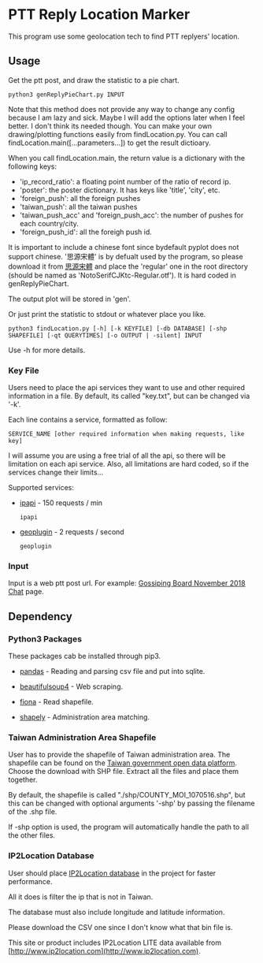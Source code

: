 # PTT Reply Location Marker

This program use some geolocation tech to find PTT replyers' location.

## Usage

Get the ptt post, and draw the statistic to a pie chart.
```
python3 genReplyPieChart.py INPUT
```
Note that this method does not provide any way to change any config because I am lazy and sick. Maybe I will add the options later when I feel better. I don't think its needed though.
You can make your own drawing/plotting functions easily from findLocation.py. You can call findLocation.main([...parameters...]) to get the result dictioary.

When you call findLocation.main, the return value is a dictionary with the following keys:
* 'ip\_record\_ratio': a floating point number of the ratio of record ip.
* 'poster': the poster dictionary. It has keys like 'title', 'city', etc.
* 'foreign\_push': all the foreign pushes
* 'taiwan\_push': all the taiwan pushes 
* 'taiwan\_push\_acc' and 'foreign\_push\_acc': the number of pushes for each country/city.
* 'foreign\_push\_id': all the foreigh push id.

It is important to include a chinese font since bydefault pyplot does not support chinese. '思源宋體' is by defualt used by the program, so please download it from [思源宋體](https://www.google.com/get/noto/#serif-hant) and place the 'regular' one in the root directory (should be named as 'NotoSerifCJKtc-Regular.otf'). It is hard coded in genReplyPieChart.

The output plot will be stored in 'gen'.

Or just print the statistic to stdout or whatever place you like.
```
python3 findLocation.py [-h] [-k KEYFILE] [-db DATABASE] [-shp SHAPEFILE] [-qt QUERYTIMES] [-o OUTPUT | -silent] INPUT
```

Use -h for more details.

### Key File

Users need to place the api services they want to use and other required information in a file. By default, its called "key.txt", but can be changed via '-k'.

Each line contains a service, formatted as follow:

```
SERVICE_NAME [other required information when making requests, like key]
```

I will assume you are using a free trial of all the api, so there will be limitation on each api service. Also, all limitations are hard coded, so if the services change their limits...

Supported services:

* [ipapi](http://ip-api.com/) - 150 requests / min
	```
	ipapi
	```

* [geoplugin](https://www.geoplugin.com/) - 2 requests / second 
	```
	geoplugin
	```

### Input

Input is a web ptt post url. For example: [Gossiping Board November 2018 Chat](https://www.ptt.cc/bbs/Gossiping/M.1541093112.A.727.html) page.

## Dependency

### Python3 Packages

These packages cab be installed through pip3.

* [pandas](https://pandas.pydata.org/) - Reading and parsing csv file and put into sqlite.

* [beautifulsoup4](https://www.crummy.com/software/BeautifulSoup/bs4/doc/) - Web scraping.

* [fiona](https://github.com/Toblerity/Fiona) - Read shapefile.

* [shapely](https://pypi.org/project/Shapely/) - Administration area matching.

### Taiwan Administration Area Shapefile

User has to provide the shapefile of Taiwan administration area. The shapefile can be found on the [Taiwan government open data platform](https://data.gov.tw/datasets/search?qs=%E7%9B%B4%E8%BD%84%E5%B8%82%E3%80%81%E7%B8%A3%E5%B8%82%E7%95%8C%E7%B7%9A). Choose the download with SHP file. Extract all the files and place them together.

By default, the shapefile is called "./shp/COUNTY\_MOI\_1070516.shp", but this can be changed with optional arguments '-shp' by passing the filename of the .shp file.

If -shp option is used, the program will automatically handle the path to all the other files.

### IP2Location Database

User should place [IP2Location database](https://lite.ip2location.com/) in the project for faster performance.

All it does is filter the ip that is not in Taiwan.

The database must also include longitude and latitude information.

Please download the CSV one since I don't know what that bin file is.

This site or product includes IP2Location LITE data available from [http://www.ip2location.com](http://www.ip2location.com).
